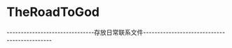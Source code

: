 # TheRoadToGod
-------------------------------存放日常联系文件---------------------------------------------
